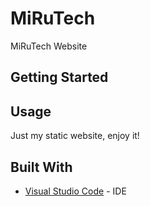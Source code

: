 # MiRuTech

MiRuTech Website

## Getting Started

## Usage

Just my static website, enjoy it!

## Built With

* [Visual Studio Code](https://code.visualstudio.com/) - IDE
